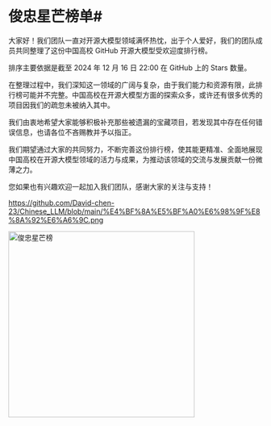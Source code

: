 # **俊忠星芒榜单**#

大家好！我们团队一直对开源大模型领域满怀热忱，出于个人爱好，我们的团队成员共同整理了这份中国高校 GitHub 开源大模型受欢迎度排行榜。

排序主要依据是截至 2024 年 12 月 16 日 22:00 在 GitHub 上的 Stars 数量。

在整理过程中，我们深知这一领域的广阔与复杂，由于我们能力和资源有限，此排行榜可能并不完整。中国高校在开源大模型方面的探索众多，或许还有很多优秀的项目因我们的疏忽未被纳入其中。

我们由衷地希望大家能够积极补充那些被遗漏的宝藏项目，若发现其中存在任何错误信息，也请各位不吝赐教并予以指正。

我们期望通过大家的共同努力，不断完善这份排行榜，使其能更精准、全面地展现中国高校在开源大模型领域的活力与成果，为推动该领域的交流与发展贡献一份微薄之力。

您如果也有兴趣欢迎一起加入我们团队，感谢大家的关注与支持！ 

https://github.com/David-chen-23/Chinese_LLM/blob/main/%E4%BF%8A%E5%BF%A0%E6%98%9F%E8%8A%92%E6%A6%9C.png

<img width="369" alt="俊忠星芒榜" src="https://github.com/user-attachments/assets/842ef306-c607-4a3b-b414-8c96d03afeb5" />
